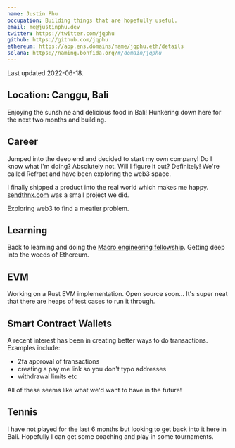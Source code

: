 ```yaml
---
name: Justin Phu
occupation: Building things that are hopefully useful.
email: me@justinphu.dev
twitter: https://twitter.com/jqphu
github: https://github.com/jqphu
ethereum: https://app.ens.domains/name/jqphu.eth/details
solana: https://naming.bonfida.org/#/domain/jqphu
---
```


Last updated 2022-06-18.

## Location: Canggu, Bali
Enjoying the sunshine and delicious food in Bali! Hunkering down here for the next two months and
building.

## Career
Jumped into the deep end and decided to start my own company! Do I know what I'm doing? Absolutely
not. Will I figure it out? Definitely! We're called Refract and have been exploring the web3 space.

I finally shipped a product into the real world which makes me happy. [sendthnx.com](https://sendthnx.com) was a small project we did.

Exploring web3 to find a meatier problem.

## Learning
Back to learning and doing the [Macro engineering fellowship](https://0xmacro.notion.site/Welcome-to-Macro-Engineering-Fellowship-Pre-course-65d29f4193ba4461bf5ff30441c3a9a3). Getting deep into the weeds of Ethereum.

## EVM
Working on a Rust EVM implementation. Open source soon... It's super neat that there are heaps of
test cases to run it through.

## Smart Contract Wallets
A recent interest has been in creating better ways to do transactions. Examples include:
  * 2fa approval of transactions
  * creating a pay me link so you don't typo addresses
  * withdrawal limits etc

All of these seems like what we'd want to have in the future!

## Tennis
I have not played for the last 6 months but looking to get back into it here in Bali. Hopefully I
can get some coaching and play in some tournaments.
